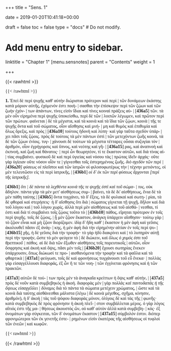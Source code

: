 +++
title = "Sens. 1"

date = 2019-01-20T10:41:18+00:00

draft = false
toc = false
type = "docs"  # Do not modify.

# Add menu entry to sidebar.
linktitle = "Chapter 1"
[menu.sensnotes]
  parent = "Contents"
  weight = 1

+++

{{< rawhtml >}}
  <div style="font-family: GFS-Neohellenic, Open-Sans;">
{{< /rawhtml >}}


**1.** Ἐπεὶ δὲ περὶ ψυχῆς καθ' αὑτὴν διώρισται πρότερον καὶ περὶ |
τῶν δυνάμεων ἑκάστης κατὰ μόριον αὐτῆς, ἐχόμενόν ἐστι ποιή- |
σασθαι τὴν ἐπίσκεψιν περὶ τῶν ζῴων καὶ τῶν ζωὴν ἐχόν- |
των ἁπάντων, τίνες εἰσὶν ἴδιαι καὶ τίνες κοιναὶ πράξεις αὐ- |
[**436a5**] τῶν. τὰ μὲν οὖν εἰρημένα περὶ ψυχῆς ὑποκείσθω, περὶ δὲ τῶν |
λοιπῶν λέγωμεν, καὶ πρῶτον περὶ τῶν πρώτων. φαίνεται |
δὲ τὰ μέγιστα, καὶ τὰ κοινὰ καὶ τὰ ἴδια τῶν ζῴων, κοινὰ |
τῆς τε ψυχῆς ὄντα καὶ τοῦ σώματος, οἷον αἴσθησις καὶ μνή- |
μη καὶ θυμὸς καὶ ἐπιθυμία καὶ ὅλως ὄρεξις, καὶ πρὸς |
[**436a10**] τούτοις ἡδονὴ καὶ λύπη· καὶ γὰρ ταῦτα σχεδὸν ὑπάρ- |
χει πᾶσι τοῖς ζῴοις. πρὸς δὲ τούτοις τὰ μὲν πάντων ἐστὶ |
τῶν μετεχόντων ζωῆς κοινά, τὰ δὲ τῶν ζῴων ἐνίοις. τυγ- |
χάνουσι δὲ τούτων τὰ μέγιστα τέτταρες οὖσαι συζυγίαι τὸν |
ἀριθμόν, οἷον ἐγρήγορσις καὶ ὕπνος, καὶ νεότης καὶ γῆ- |
[**436a15**] ρας, καὶ ἀναπνοὴ καὶ ἐκπνοή, καὶ ζωὴ καὶ θάνατος· |
περὶ ὧν θεωρητέον, τί τε ἕκαστον αὐτῶν, καὶ διὰ τίνας αἰ- |
τίας συμβαίνει. φυσικοῦ δὲ καὶ περὶ ὑγιείας καὶ νόσου τὰς |
πρώτας ἰδεῖν ἀρχάς· οὔτε γὰρ ὑγίειαν οὔτε νόσον οἷόν τε |
γίγνεσθαι τοῖς ἐστερημένοις ζωῆς. <dfn data-info="διὸ σχεδὸν τῶν τε περὶ φύσεως οἱ πλεῖστοι β(Be) W : διὸ σχεδὸν τῶν περὶ φύσεως οἱ πλεῖστοι E Cc : διὸ τῶν τε περὶ φύσεως οἱ πλεῖστοι γ Alex(C) (6.27-28) Förster">διὸ σχεδὸν τῶν περὶ |
[**436a20**] φύσεως οἱ πλεῖστοι</dfn> καὶ τῶν ἰατρῶν οἱ φιλοσοφωτέρως τὴν |
τέχνην μετιόντες, οἱ μὲν τελευτῶσιν εἰς τὰ περὶ ἰατρικῆς, |
[**436b1**] <dfn data-info="οἱ δ’ ἐκ τῶν περὶ φύσεως ἄρχονται περὶ τῆς ἰατρικῆς α : οἱ δ’ ἐκ τῶν περὶ φύσεως ἄρχωνται περὶ τῆς ἰατρικῆς Be || περὶ τῆς ἰατρικῆς om. S, del. Förster, secl. Ross, Bloch">οἱ δ' ἐκ τῶν περὶ φύσεως ἄρχονται  \[περὶ τῆς ἰατρικῆς\].</dfn>

[**436b1**] <dfn data-info="ὅτι δὲ πάντα τὰ λεχθέντα κοινὰ τῆς ψυχῆς ἐστὶ καὶ τοῦ σώματος Be π Alex(C) (7.7) Förster : ὅτι δὲ πάντα τὰ λεχθέντα κοινὰ τῆς τε ψυχῆς ἐστὶ καὶ τοῦ σώματος α Ross Bloch">ὅτι |
δὲ πάντα τὰ λεχθέντα κοινὰ τῆς τε ψυχῆς ἐστὶ καὶ τοῦ σώμα- |
τος,</dfn> οὐκ ἄδηλον. πάντα γὰρ τὰ μὲν μετ' αἰσθήσεως συμ- |
βαίνει, τὰ δὲ δι' αἰσθήσεως, ἔνια δὲ τὰ μὲν πάθη ταύτης |
[**436b5**] ὄντα τυγχάνει, τὰ δ' ἕξεις, τὰ δὲ φυλακαὶ καὶ σωτη- |
ρίαι, τὰ δὲ φθοραὶ καὶ στερήσεις· ἡ δ' αἴσθησις ὅτι διὰ |
σώματος γίγνεται τῇ ψυχῇ, δῆλον καὶ διὰ τοῦ λόγου καὶ |
τοῦ λόγου χωρίς. ἀλλὰ περὶ μὲν αἰσθήσεως καὶ τοῦ αἰσθά- |
νεσθαι, τί ἐστι καὶ διὰ τί συμβαίνει τοῖς ζῴοις τοῦτο τὸ |
[**436b10**] πάθος, εἴρηται πρότερον ἐν τοῖς περὶ ψυχῆς. τοῖς δὲ ζῴοις, |
ᾗ μὲν ζῷον ἕκαστον, ἀνάγκη ὑπάρχειν αἴσθησιν· τούτῳ γὰρ |
τὸ ζῷον εἶναι καὶ μὴ ζῷον διορίζομεν. ἰδίᾳ δ' ἤδη καθ' |
ἕκαστον ἡ μὲν ἁφὴ καὶ γεῦσις ἀκολουθεῖ πᾶσιν ἐξ ἀνάγ- |
κης, ἡ μὲν ἁφὴ διὰ τὴν εἰρημένην αἰτίαν ἐν τοῖς περὶ ψυ- |
[**436b15**] χῆς, ἡ δὲ γεῦσις διὰ τὴν τροφήν· τὸ γὰρ ἡδὺ διακρίνει καὶ |
τὸ λυπηρὸν αὐτῇ περὶ τὴν τροφήν, ὥστε τὸ μὲν φεύγειν τὸ |
δὲ διώκειν, καὶ <dfn data-info="ὅλως ὁ χυμός ἐστι τοῦ θρεπτικοῦ μορίου τῆς ψυχῆς πάθος β(Be P Γ2) : ὅλως ὁ χυμός ἐστι τοῦ θρεπτικοῦ πάθος E Cc edd. : ὅλως ὁ χυμός ἐστι τοῦ γευστικοῦ μορίου πάθος γ Alex(P) (9.20, sed cf. 9.24f.: γράφεται καὶ ἀντὶ τοῦ γευστικοῦ μορίου τοῦ θρεπτικοῦ μορίου πάθος, καὶ οὕτως ἂν λέγοιτο τῆς θρεπτικῆς δυνάμεως τῆς ψυχῆς πάθος ὁ χυμὸς εἶναι et 10.5-6: γράφεται καὶ οὕτως· καὶ ὅλως ὁ χυμός έστι τοῦ γευστικοῦ θρεπτικοῦ μορίου πάθος)">ὅλως ὁ χυμός ἐστι τοῦ θρεπτικοῦ |
πάθος.</dfn> αἱ δὲ διὰ τῶν ἔξωθεν αἰσθήσεις τοῖς πορευτικοῖς |
αὐτῶν, οἷον ὄσφρησις καὶ ἀκοὴ καὶ ὄψις, πᾶσι μὲν τοῖς |
[**436b20**] ἔχουσι σωτηρίας ἕνεκεν ὑπάρχουσιν, ὅπως διώκωσί τε προ- |
αισθανόμενα τὴν τροφὴν καὶ τὰ φαῦλα καὶ τὰ φθαρτικὰ |
[**437a1**] φεύγωσι, τοῖς δὲ καὶ φρονήσεως τυγχάνουσι τοῦ εὖ ἕνεκα· |
πολλὰς γὰρ εἰσαγγέλλουσι διαφοράς, ἐξ ὧν ἥ τε τῶν νοη- |
τῶν ἐγγίνεται φρόνησις καὶ ἡ τῶν πρακτῶν.

[**437a3**]                       αὐτῶν δὲ τού- |
των πρὸς μὲν τὰ ἀναγκαῖα κρείττων ἡ ὄψις καθ' αὑτήν, |
[**437a5**] πρὸς δὲ νοῦν κατὰ συμβεβηκὸς ἡ ἀκοή. διαφορὰς μὲν |
γὰρ <dfn data-info="πολλὰς καὶ παντοδαπὰς ἡ τῆς ὄψεως εἰσαγγέλλει δύναμις β(Be P) Od W : πολλὰς καὶ παντοδαπὰς καὶ τῆς ὄψεως εἰσαγγέλλει δύναμις S : πολλὰς καὶ παντοδαπὰς ἡ τῆς ὄψεως ἀγγέλλει δύναμις E Cc : πολλὰς εἰσαγγέλλει καὶ παντοδαπὰς ἡ τῆς ὄψεως δύναμις λ : πολλὰς καὶ παντοδαπὰς εἰσαγγέλλει ἡ τῆς ὄψεως δύναμις U Ca π : εἰσαγγέλει A">πολλὰς καὶ παντοδαπὰς ἡ τῆς ὄψεως εἰσαγγέλλει |
δύναμις</dfn> διὰ τὸ πάντα τὰ σώματα μετέχειν χρώματος, |
ὥστε καὶ τὰ κοινὰ διὰ ταύτης αἰσθάνεσθαι μάλιστα (λέγω |
δὲ κοινὰ μέγεθος, σχῆμα, κίνησιν, ἀριθμόν), ἡ δ' ἀκοὴ |
τὰς τοῦ ψόφου διαφορὰς μόνον, ὀλίγοις δὲ καὶ τὰς τῆς |
φωνῆς· κατὰ συμβεβηκὸς δὲ πρὸς φρόνησιν ἡ ἀκοὴ πλεῖ- |
στον συμβάλλεται μέρος. ὁ γὰρ λόγος αἴτιός ἐστι τῆς μα- |
θήσεως ἀκουστὸς ὤν, οὐ καθ' αὑτὸν ἀλλὰ κατὰ συμβεβη- |
κός· ἐξ ὀνομάτων γὰρ σύγκειται, τῶν δ' ὀνομάτων ἕκαστον |
[**437a15**] σύμβολόν ἐστιν. διόπερ φρονιμώτεροι τῶν ἐκ γενετῆς ἐστε- |
ρημένων εἰσὶν ἑκατέρας τῆς αἰσθήσεως οἱ τυφλοὶ τῶν ἐνεῶν |
καὶ κωφῶν.

{{< rawhtml >}}
  </div>
{{< /rawhtml >}}
